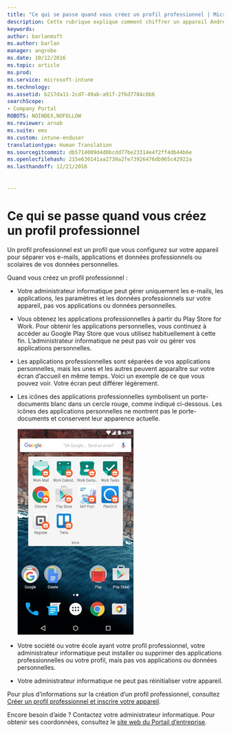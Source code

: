 ```yaml
---
title: "Ce qui se passe quand vous créez un profil professionnel | Microsoft Docs"
description: Cette rubrique explique comment chiffrer un appareil Android
keywords: 
author: barlanmsft
ms.author: barlan
manager: angrobe
ms.date: 10/12/2016
ms.topic: article
ms.prod: 
ms.service: microsoft-intune
ms.technology: 
ms.assetid: b217da11-2cd7-49ab-a91f-2f6d7784c6b6
searchScope:
- Company Portal
ROBOTS: NOINDEX,NOFOLLOW
ms.reviewer: arnab
ms.suite: ems
ms.custom: intune-enduser
translationtype: Human Translation
ms.sourcegitcommit: db5714009d4d0bcdd77be23314e4f2ff4db44b6e
ms.openlocfilehash: 215e630141aa2739a2fe73926476db965c42922a
ms.lasthandoff: 12/21/2016


---
```



# <a name="what-happens-when-you-create-a-work-profile"></a>Ce qui se passe quand vous créez un profil professionnel

Un profil professionnel est un profil que vous configurez sur votre appareil pour séparer vos e-mails, applications et données professionnels ou scolaires de vos données personnelles.

Quand vous créez un profil professionnel :

- Votre administrateur informatique peut gérer uniquement les e-mails, les applications, les paramètres et les données professionnels sur votre appareil, pas vos applications ou données personnelles.

- Vous obtenez les applications professionnelles à partir du Play Store for Work. Pour obtenir les applications personnelles, vous continuez à accéder au Google Play Store que vous utilisez habituellement à cette fin. L’administrateur informatique ne peut pas voir ou gérer vos applications personnelles.

- Les applications professionnelles sont séparées de vos applications personnelles, mais les unes et les autres peuvent apparaître sur votre écran d’accueil en même temps. Voici un exemple de ce que vous pouvez voir. Votre écran peut différer légèrement.

- Les icônes des applications professionnelles symbolisent un porte-documents blanc dans un cercle rouge, comme indiqué ci-dessous. Les icônes des applications personnelles ne montrent pas le porte-documents et conservent leur apparence actuelle.

    ![Android Play Store for Work](./media/afw-google-play-store-for-work.png)

- Votre société ou votre école ayant votre profil professionnel, votre administrateur informatique peut installer ou supprimer des applications professionnelles ou votre profil, mais pas vos applications ou données personnelles.
- Votre administrateur informatique ne peut pas réinitialiser votre appareil.

Pour plus d’informations sur la création d’un profil professionnel, consultez [Créer un profil professionnel et inscrire votre appareil](create-a-work-profile-and-enroll-your-device-in-intune-android.md).

Encore besoin d’aide ? Contactez votre administrateur informatique. Pour obtenir ses coordonnées, consultez le [site web du Portail d’entreprise](http://portal.manage.microsoft.com).


